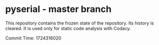 # pyserial - master branch

This repository contains the frozen state of the repository.
Its history is cleared. It is used only for static code
analysis with Codacy.

Commit Time: 1724316020